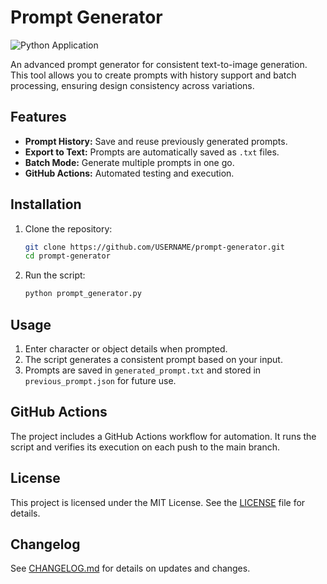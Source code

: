# Prompt Generator

![Python Application](https://github.com/USERNAME/prompt-generator/workflows/Python%20Application/badge.svg)

An advanced prompt generator for consistent text-to-image generation. This tool allows you to create prompts with history support and batch processing, ensuring design consistency across variations.

## Features
- **Prompt History:** Save and reuse previously generated prompts.
- **Export to Text:** Prompts are automatically saved as `.txt` files.
- **Batch Mode:** Generate multiple prompts in one go.
- **GitHub Actions:** Automated testing and execution.

## Installation
1. Clone the repository:
   ```bash
   git clone https://github.com/USERNAME/prompt-generator.git
   cd prompt-generator
   ```
2. Run the script:
   ```bash
   python prompt_generator.py
   ```

## Usage
1. Enter character or object details when prompted.
2. The script generates a consistent prompt based on your input.
3. Prompts are saved in `generated_prompt.txt` and stored in `previous_prompt.json` for future use.

## GitHub Actions
The project includes a GitHub Actions workflow for automation. It runs the script and verifies its execution on each push to the main branch.

## License
This project is licensed under the MIT License. See the [LICENSE](LICENSE) file for details.

## Changelog
See [CHANGELOG.md](CHANGELOG.md) for details on updates and changes.
